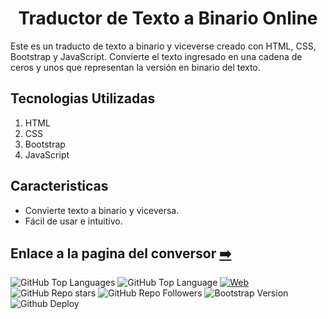 <h1 align="center">Traductor de Texto a Binario Online</h1>

Este es un traducto de texto a binario y viceverse creado con HTML, CSS, Bootstrap y JavaScript. Convierte el texto ingresado en una cadena de ceros y unos que representan la versión en binario del texto.

## Tecnologias Utilizadas
1. HTML
2. CSS
3. Bootstrap
4. JavaScript

## Caracteristicas
* Convierte texto a binario y viceversa.
* Fácil de usar e intuitivo.

## Enlace a la pagina del conversor [:arrow_right:](https://ycanas.github.io/binary-translate/)

![GitHub Top Languages](https://img.shields.io/github/languages/count/ycanas/ttbinary?style=for-the-badge&labelColor=101010&color=e50000)
![GitHub Top Language](https://img.shields.io/github/languages/top/ycanas/ttbinary?color=f6e300&style=for-the-badge&labelColor=101010)
[![Web](https://img.shields.io/badge/GitHub-ycanas-14a1f0?style=for-the-badge&logo=github&logoColor=white&labelColor=101010&color=009000)](https://github.com/ycanas)
![GitHub Repo stars](https://img.shields.io/github/stars/ycanas/ttbinary?color=004ef6&style=for-the-badge&labelColor=101010)
![GitHub Repo Followers](https://img.shields.io/github/followers/ycanas?style=for-the-badge&labelColor=101010&color=ecda00&logo=github)
![Bootstrap Version](https://img.shields.io/badge/Bootstrap-4.6.2-7900a9?style=for-the-badge&labelColor=101010&logo=bootstrap&logoColor=ffffff)
![Github Deploy](https://img.shields.io/github/deployments/ycanas/ttbinary/github-pages?style=for-the-badge&labelColor=101010)
